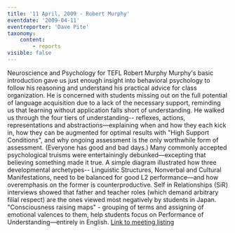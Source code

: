 ```yaml
---
title: '11 April, 2009 - Robert Murphy'
eventdate: '2009-04-11'
eventreporter: 'Dave Pite'
taxonomy:
    content:
        - reports
visible: false
---
```


Neuroscience and Psychology for TEFL
Robert Murphy
Murphy's basic introduction gave us just enough insight into behavioral psychology to follow his reasoning and understand his practical advice for class organization. He is concerned with students missing out on the full potential of language acquisition due to a lack of the necessary support, reminding us that learning without application falls short of understanding. He walked us through the four tiers of understanding-- reflexes, actions, representations and abstractions—explaining when and how they each kick in, how they can be augmented for optimal results with "High Support Conditions", and why ongoing assessment is the only worthwhile form of assessment. (Everyone has good and bad days.) Many commonly accepted psychological truisms were entertainingly debunked—excepting that believing something made it true.
A simple diagram illustrated how three developmental archetypes-- Linguistic Structures, Nonverbal and Cultural Manifestations, need to be balanced for good L2 performance—and how overemphasis on the former is counterproductive. Self in Relationships (SiR) interviews showed that father and teacher roles (which demand arbitrary filial respect) are the ones viewed most negatively by students in Japan. "Consciousness raising maps" - grouping of terms and assigning of emotional valences to them, help students focus on Performance of Understanding—entirely in English.
<a href="../schedule/2009/april/11">Link to meeting listing</a>

